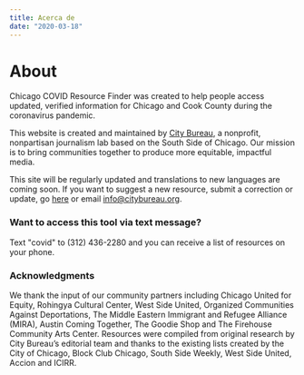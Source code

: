 ```yaml
---
title: Acerca de
date: "2020-03-18"
---
```


# About

Chicago COVID Resource Finder was created to help people access updated, verified information for Chicago and Cook County during the coronavirus pandemic.

This website is created and maintained by [City Bureau](https://www.citybureau.org/), a nonprofit, nonpartisan journalism lab based on the South Side of Chicago. Our mission is to bring communities together to produce more equitable, impactful media.

This site will be regularly updated and translations to new languages are coming soon. If you want to suggest a new resource, submit a correction or update, go [here](/en/suggest-resource/) or email [info@citybureau.org](mailto:info@citybureau.org).

### Want to access this tool via text message?

Text "covid" to (312) 436-2280 and you can receive a list of resources on your phone.

### Acknowledgments

We thank the input of our community partners including Chicago United for Equity, Rohingya Cultural Center, West Side United, Organized Communities Against Deportations, The Middle Eastern Immigrant and Refugee Alliance (MIRA), Austin Coming Together, The Goodie Shop and The Firehouse Community Arts Center. Resources were compiled from original research by City Bureau’s editorial team and thanks to the existing lists created by the City of Chicago, Block Club Chicago, South Side Weekly, West Side United, Accion and ICIRR.
